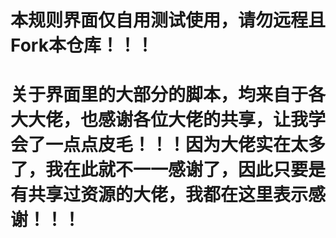 # 本规则界面仅自用测试使用，请勿远程且Fork本仓库！！！
# 关于界面里的大部分的脚本，均来自于各大大佬，也感谢各位大佬的共享，让我学会了一点点皮毛！！！因为大佬实在太多了，我在此就不一一感谢了，因此只要是有共享过资源的大佬，我都在这里表示感谢！！！
